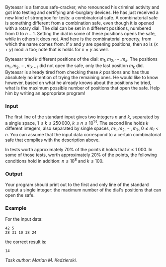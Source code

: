 Byteasar is a famous safe-cracker, who renounced his criminal activity and got into testing and certifying anti-burglary devices. He has just received a new kind of strongbox for tests: a combinatorial safe. A combinatorial safe is something different from a combination safe, even though it is opened with a rotary dial. The dial can be set in n different positions, numbered from 0 to $n-1$. Setting the dial in some of these positions opens the safe, while in others it does not. And here is the combinatorial property, from which the name comes from: if $x$ and $y$ are opening positions, then so is $(x+y) \bmod n$ too; note that is holds for $x=y$ as well.

Byteasar tried $k$ different positions of the dial: $m_1,m_2,\cdots,m_k$. The positions $m_1,m_2,\cdots,m_{k-1}$ did not open the safe, only the last position $m_k$ did. Byteasar is already tired from checking these $k$ positions and has thus absolutely no intention of trying the remaining ones. He would like to know however, based on what he already knows about the positions he tried, what is the maximum possible number of positions that open the safe. Help him by writing an appropriate program!

### Input

The first line of the standard input gives two integers $n$ and $k$, separated by a single space, $1 \le k \le 250\,000$, $k \le n \le 10^{14}$. The second line holds $k$ different integers, also separated by single spaces, $m_1, m_2, \cdots, m_k$, $0 \le m_i < n$. You can assume that the input data correspond to a certain combinatorial safe that complies with the description above.

In tests worth approximately 70% of the points it holds that $k \le 1\,000$. In some of those tests, worth approximately 20% of the points, the following conditions hold in addition: $n \le 10^8$ and $k \le 100$.

### Output

Your program should print out to the first and only line of the standard output a single integer: the maximum number of the dial's positions that can open the safe.

### Example

For the input data:

```
42 5
28 31 10 38 24
```

the correct result is:

```
14
```

*Task author: Marian M. Kedzierski.*